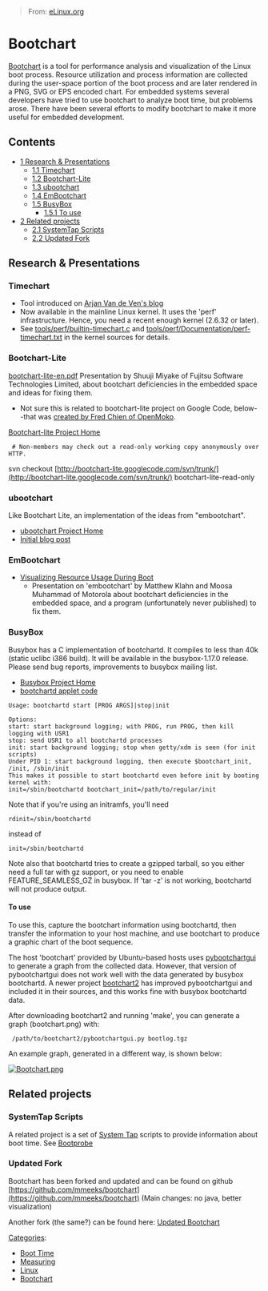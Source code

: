 > From: [eLinux.org](http://eLinux.org/Bootchart "http://eLinux.org/Bootchart")


# Bootchart



[Bootchart](http://www.bootchart.org/) is a tool for performance
analysis and visualization of the Linux boot process. Resource
utilization and process information are collected during the user-space
portion of the boot process and are later rendered in a PNG, SVG or EPS
encoded chart. For embedded systems several developers have tried to use
bootchart to analyze boot time, but problems arose. There have been
several efforts to modify bootchart to make it more useful for embedded
development.

## Contents

-   [1 Research & Presentations](#research-26-presentations)
    -   [1.1 Timechart](#timechart)
    -   [1.2 Bootchart-Lite](#bootchart-lite)
    -   [1.3 ubootchart](#ubootchart)
    -   [1.4 EmBootchart](#embootchart)
    -   [1.5 BusyBox](#busybox)
        -   [1.5.1 To use](#to-use)
-   [2 Related projects](#related-projects)
    -   [2.1 SystemTap Scripts](#systemtap-scripts)
    -   [2.2 Updated Fork](#updated-fork)

## Research & Presentations

### Timechart

-   Tool introduced on [Arjan Van de Ven's
    blog](http://blog.fenrus.org/?p=5)
-   Now available in the mainline Linux kernel. It uses the 'perf'
    infrastructure. Hence, you need a recent enough kernel (2.6.32 or
    later).
-   See
    [tools/perf/builtin-timechart.c](http://lxr.free-electrons.com/source/tools/perf/builtin-timechart.c)
    and
    [tools/perf/Documentation/perf-timechart.txt](http://lxr.free-electrons.com/source/tools/perf/Documentation/perf-timechart.txt)
    in the kernel sources for details.

### Bootchart-Lite

[bootchart-lite-en.pdf](http://tree.celinuxforum.org/CelfPubWiki/JapanTechnicalJamboree16?action=AttachFile&do=get&target=bootchart-lite-en.pdf)
Presentation by Shuuji Miyake of Fujitsu Software Technologies Limited,
about bootchart deficiencies in the embedded space and ideas for fixing
them.

-   Not sure this is related to bootchart-lite project on Google Code,
    below--that was [created by Fred Chien of
    OpenMoko](http://kerneltrap.org/mailarchive/openmoko-devel/2008/7/7/2372584/thread).

[Bootchart-lite Project Home](http://code.google.com/p/bootchart-lite/)

` # Non-members may check out a read-only working copy anonymously over HTTP.`

svn checkout
[http://bootchart-lite.googlecode.com/svn/trunk/](http://bootchart-lite.googlecode.com/svn/trunk/)
bootchart-lite-read-only

### ubootchart

Like Bootchart Lite, an implementation of the ideas from "embootchart".

-   [ubootchart Project Home](http://code.google.com/p/ubootchart/)
-   [Initial blog post](http://roblog.sixbynine.org/?p=19)

### EmBootchart

-   [Visualizing Resource Usage During
    Boot](http://eLinux.org/images/8/80/VisualizingResUsageDuringBoot.pdf "VisualizingResUsageDuringBoot.pdf")
    - Presentation on 'embootchart' by Matthew Klahn and Moosa Muhammad
    of Motorola about bootchart deficiencies in the embedded space, and
    a program (unfortunately never published) to fix them.

### BusyBox

Busybox has a C implementation of bootchartd. It compiles to less than
40k (static uclibc i386 build). It will be available in the
busybox-1.17.0 release. Please send bug reports, improvements to busybox
mailing list.

-   [Busybox Project Home](http://busybox.net/)
-   [bootchartd applet
    code](http://git.busybox.net/busybox/tree/init/bootchartd.c)

<!-- -->

    Usage: bootchartd start [PROG ARGS]|stop|init

    Options:
    start: start background logging; with PROG, run PROG, then kill logging with USR1
    stop: send USR1 to all bootchartd processes
    init: start background logging; stop when getty/xdm is seen (for init scripts)
    Under PID 1: start background logging, then execute $bootchart_init, /init, /sbin/init
    This makes it possible to start bootchartd even before init by booting kernel with:
    init=/sbin/bootchartd bootchart_init=/path/to/regular/init

Note that if you're using an initramfs, you'll need

    rdinit=/sbin/bootchartd

instead of

    init=/sbin/bootchartd

Note also that bootchartd tries to create a gzipped tarball, so you
either need a full tar with gz support, or you need to enable
FEATURE\_SEAMLESS\_GZ in busybox. If 'tar -z' is not working, bootchartd
will not produce output.

#### To use

To use this, capture the bootchart information using bootchartd, then
transfer the information to your host machine, and use bootchart to
produce a graphic chart of the boot sequence.

The host 'bootchart' provided by Ubuntu-based hosts uses
[pybootchartgui](http://code.google.com/p/pybootchartgui/) to generate a
graph from the collected data. However, that version of pybootchartgui
does not work well with the data generated by busybox bootchartd. A
newer project [bootchart2](https://github.com/mmeeks/bootchart) has
improved pybootchartgui and included it in their sources, and this works
fine with busybox bootchartd data.

After downloading bootchart2 and running 'make', you can generate a
graph (bootchart.png) with:

     /path/to/bootchart2/pybootchartgui.py bootlog.tgz

An example graph, generated in a different way, is shown below:

[![Bootchart.png](http://eLinux.org/images/2/21/Bootchart.png)](http://eLinux.org/File:Bootchart.png)

## Related projects

### SystemTap Scripts

A related project is a set of [System Tap](http://eLinux.org/System_Tap "System Tap")
scripts to provide information about boot time. See
[Bootprobe](http://people.redhat.com/berrange/systemtap/bootprobe/)

### Updated Fork

Bootchart has been forked and updated and can be found on github
[https://github.com/mmeeks/bootchart](https://github.com/mmeeks/bootchart)
(Main changes: no java, better visualization)

Another fork (the same?) can be found here: [Updated
Bootchart](http://foo-projects.org/~sofar/bootchart/)


[Categories](http://eLinux.org/Special:Categories "Special:Categories"):

-   [Boot Time](http://eLinux.org/Category:Boot_Time "Category:Boot Time")
-   [Measuring](http://eLinux.org/Category:Measuring "Category:Measuring")
-   [Linux](http://eLinux.org/Category:Linux "Category:Linux")
-   [Bootchart](http://eLinux.org/Category:Bootchart "Category:Bootchart")

